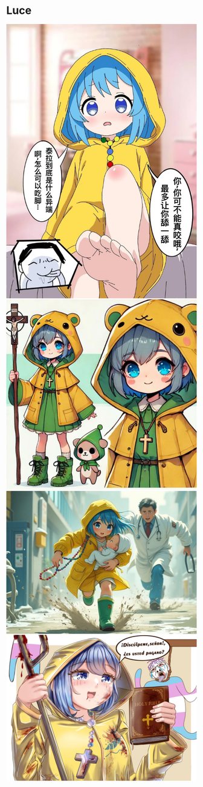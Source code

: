 # Luce

![Luce](../public/luce.jpeg)
![Luce](../public/luce8.jpg)
![Luce](../public/luce5.jpeg)
![Luce](../public/luce7.jpeg)
